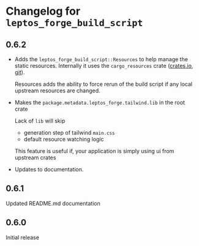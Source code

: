 # Changelog for `leptos_forge_build_script`

## 0.6.2

- Adds the `leptos_forge_build_script::Resources` to help manage the static resources.
  Internally it uses the `cargo_resources` crate ([crates.io](https://crates.io/crates/cargo-resources/1.4.1),
  [git](https://github.com/PeteEvans/cargo-resources)).

  Resources adds the ability to force rerun of the build script if any local upstream
  resources are changed.
- Makes the `package.metadata.leptos_forge.tailwind.lib` in the root crate
  
  Lack of `lib` will skip

  - generation step of tailwind `main.css`
  - default resource watching logic

  This feature is useful if, your application is simply using ui from upstream
  crates

- Updates to documentation.

## 0.6.1

Updated README.md documentation

## 0.6.0

Initial release